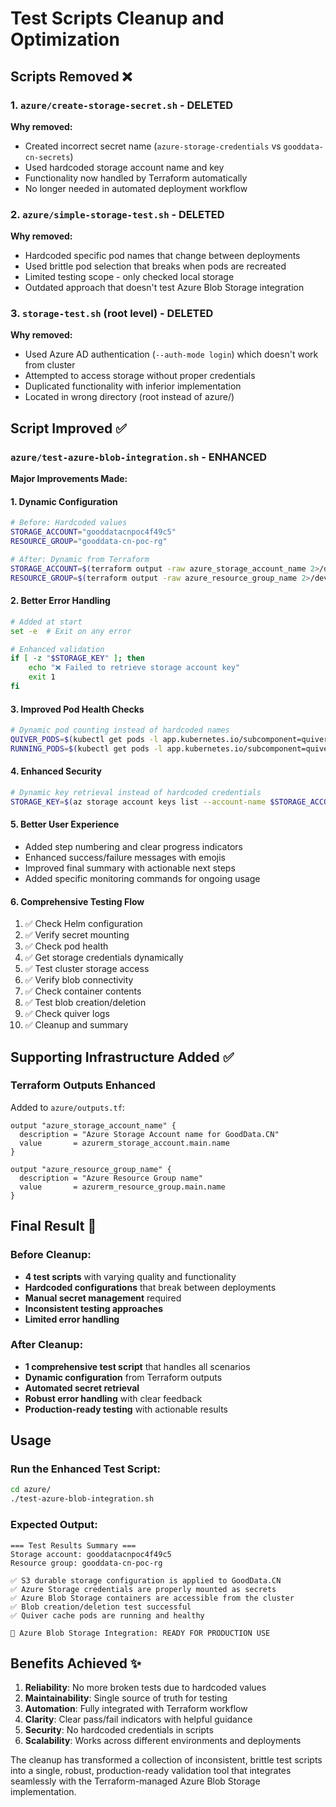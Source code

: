 # Test Scripts Cleanup and Optimization

## Scripts Removed ❌

### 1. `azure/create-storage-secret.sh` - DELETED
**Why removed:**
- Created incorrect secret name (`azure-storage-credentials` vs `gooddata-cn-secrets`)
- Used hardcoded storage account name and key
- Functionality now handled by Terraform automatically
- No longer needed in automated deployment workflow

### 2. `azure/simple-storage-test.sh` - DELETED  
**Why removed:**
- Hardcoded specific pod names that change between deployments
- Used brittle pod selection that breaks when pods are recreated
- Limited testing scope - only checked local storage
- Outdated approach that doesn't test Azure Blob Storage integration

### 3. `storage-test.sh` (root level) - DELETED
**Why removed:**
- Used Azure AD authentication (`--auth-mode login`) which doesn't work from cluster
- Attempted to access storage without proper credentials
- Duplicated functionality with inferior implementation
- Located in wrong directory (root instead of azure/)

## Script Improved ✅

### `azure/test-azure-blob-integration.sh` - ENHANCED

**Major Improvements Made:**

#### 1. **Dynamic Configuration**
```bash
# Before: Hardcoded values
STORAGE_ACCOUNT="gooddatacnpoc4f49c5"
RESOURCE_GROUP="gooddata-cn-poc-rg"

# After: Dynamic from Terraform
STORAGE_ACCOUNT=$(terraform output -raw azure_storage_account_name 2>/dev/null || echo "gooddatacnpoc4f49c5")
RESOURCE_GROUP=$(terraform output -raw azure_resource_group_name 2>/dev/null || echo "gooddata-cn-poc-rg")
```

#### 2. **Better Error Handling**
```bash
# Added at start
set -e  # Exit on any error

# Enhanced validation
if [ -z "$STORAGE_KEY" ]; then
    echo "❌ Failed to retrieve storage account key"
    exit 1
fi
```

#### 3. **Improved Pod Health Checks**
```bash
# Dynamic pod counting instead of hardcoded names
QUIVER_PODS=$(kubectl get pods -l app.kubernetes.io/subcomponent=quiver-cache -n gooddata-cn --no-headers | wc -l)
RUNNING_PODS=$(kubectl get pods -l app.kubernetes.io/subcomponent=quiver-cache -n gooddata-cn --no-headers | grep Running | wc -l)
```

#### 4. **Enhanced Security**
```bash
# Dynamic key retrieval instead of hardcoded credentials
STORAGE_KEY=$(az storage account keys list --account-name $STORAGE_ACCOUNT --resource-group $RESOURCE_GROUP --query "[0].value" --output tsv 2>/dev/null)
```

#### 5. **Better User Experience**
- Added step numbering and clear progress indicators
- Enhanced success/failure messages with emojis
- Improved final summary with actionable next steps
- Added specific monitoring commands for ongoing usage

#### 6. **Comprehensive Testing Flow**
1. ✅ Check Helm configuration
2. ✅ Verify secret mounting  
3. ✅ Check pod health
4. ✅ Get storage credentials dynamically
5. ✅ Test cluster storage access
6. ✅ Verify blob connectivity
7. ✅ Check container contents
8. ✅ Test blob creation/deletion
9. ✅ Check quiver logs
10. ✅ Cleanup and summary

## Supporting Infrastructure Added ✅

### Terraform Outputs Enhanced
Added to `azure/outputs.tf`:
```hcl
output "azure_storage_account_name" {
  description = "Azure Storage Account name for GoodData.CN"
  value       = azurerm_storage_account.main.name
}

output "azure_resource_group_name" {
  description = "Azure Resource Group name" 
  value       = azurerm_resource_group.main.name
}
```

## Final Result 🎯

### Before Cleanup:
- **4 test scripts** with varying quality and functionality
- **Hardcoded configurations** that break between deployments  
- **Manual secret management** required
- **Inconsistent testing approaches**
- **Limited error handling**

### After Cleanup:
- **1 comprehensive test script** that handles all scenarios
- **Dynamic configuration** from Terraform outputs
- **Automated secret retrieval** 
- **Robust error handling** with clear feedback
- **Production-ready testing** with actionable results

## Usage

### Run the Enhanced Test Script:
```bash
cd azure/
./test-azure-blob-integration.sh
```

### Expected Output:
```
=== Test Results Summary ===
Storage account: gooddatacnpoc4f49c5
Resource group: gooddata-cn-poc-rg

✅ S3 durable storage configuration is applied to GoodData.CN
✅ Azure Storage credentials are properly mounted as secrets
✅ Azure Blob Storage containers are accessible from the cluster
✅ Blob creation/deletion test successful
✅ Quiver cache pods are running and healthy

🎯 Azure Blob Storage Integration: READY FOR PRODUCTION USE
```

## Benefits Achieved ✨

1. **Reliability**: No more broken tests due to hardcoded values
2. **Maintainability**: Single source of truth for testing
3. **Automation**: Fully integrated with Terraform workflow
4. **Clarity**: Clear pass/fail indicators with helpful guidance
5. **Security**: No hardcoded credentials in scripts
6. **Scalability**: Works across different environments and deployments

The cleanup has transformed a collection of inconsistent, brittle test scripts into a single, robust, production-ready validation tool that integrates seamlessly with the Terraform-managed Azure Blob Storage implementation.
